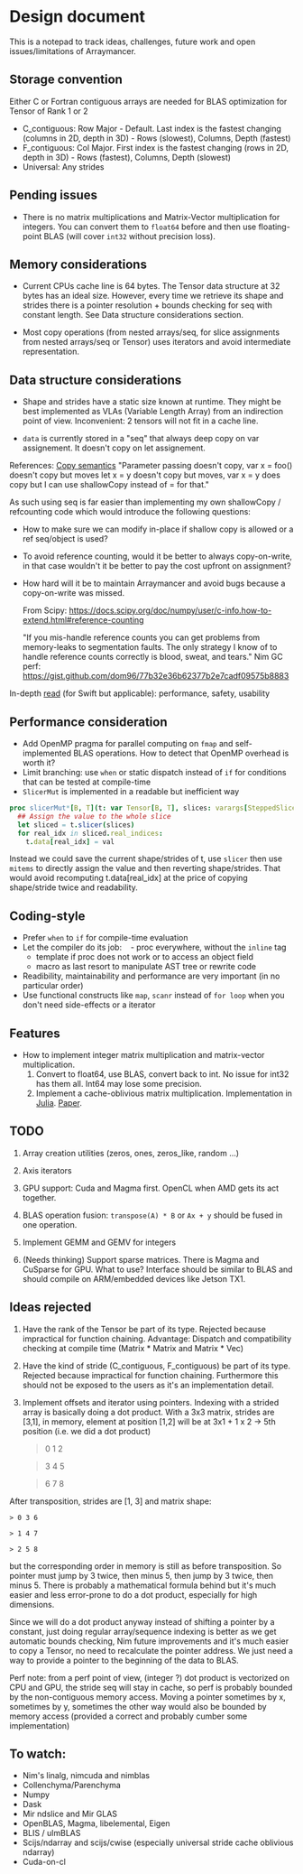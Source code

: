 # Design document

This is a notepad to track ideas, challenges, future work and open issues/limitations of Arraymancer.

## Storage convention

Either C or Fortran contiguous arrays are needed for BLAS optimization for Tensor of Rank 1 or 2
* C_contiguous: Row Major - Default. Last index is the fastest changing (columns in 2D, depth in 3D) - Rows (slowest), Columns, Depth (fastest)
* F_contiguous: Col Major. First index is the fastest changing (rows in 2D, depth in 3D) - Rows (fastest), Columns, Depth (slowest)
* Universal: Any strides

## Pending issues
* There is no matrix multiplications and Matrix-Vector multiplication for integers.
  You can convert them to `float64` before and then use floating-point BLAS (will cover `int32` without precision loss).

## Memory considerations
* Current CPUs cache line is 64 bytes. The Tensor data structure at 32 bytes has an ideal size.
However, every time we retrieve its shape and strides there is a pointer resolution + bounds checking for seq with constant length. See Data structure considerations section.

* Most copy operations (from nested arrays/seq, for slice assignments from nested arrays/seq or Tensor) uses iterators and avoid intermediate representation.

## Data structure considerations

* Shape and strides have a static size known at runtime. They might be best implemented as VLAs (Variable Length Array) from an indirection point of view. Inconvenient: 2 tensors will not fit in a cache line.

* `data` is currently stored in a "seq" that always deep copy on var assignement. It doesn't copy on let assignement.

References: [Copy semantics](https://forum.nim-lang.org/t/1793/5) "Parameter passing doesn't copy, var x = foo() doesn't copy but moves let x = y doesn't copy but moves, var x = y does copy but I can use shallowCopy instead of = for that."


As such using seq is far easier than implementing my own shallowCopy / refcounting code which would introduce the following questions:
- How to make sure we can modify in-place if shallow copy is allowed or a ref seq/object is used?
- To avoid reference counting, would it be better to always copy-on-write, in that case wouldn't it be better to pay the cost upfront on assignment?
- How hard will it be to maintain Arraymancer and avoid bugs because a copy-on-write was missed.

    From Scipy: https://docs.scipy.org/doc/numpy/user/c-info.how-to-extend.html#reference-counting

    "If you mis-handle reference counts you can get problems from memory-leaks to segmentation faults.  The only strategy I know of to handle reference counts correctly is blood, sweat, and tears."
Nim GC perf: https://gist.github.com/dom96/77b32e36b62377b2e7cadf09575b8883

In-depth [read](http://blog.stablekernel.com/when-to-use-value-types-and-reference-types-in-swift) (for Swift but applicable): performance, safety, usability

## Performance consideration
* Add OpenMP pragma for parallel computing on `fmap` and self-implemented BLAS operations.
    How to detect that OpenMP overhead is worth it?
* Limit branching: use `when` or static dispatch instead of `if` for conditions that can be tested at compile-time
* `SlicerMut` is implemented in a readable but inefficient way
```Nim
proc slicerMut*[B, T](t: var Tensor[B, T], slices: varargs[SteppedSlice], val: T) {.noSideEffect.}=
  ## Assign the value to the whole slice
  let sliced = t.slicer(slices)
  for real_idx in sliced.real_indices:
    t.data[real_idx] = val
````
  Instead we could save the current shape/strides of t, use `slicer` then use `mitems` to directly assign the value
  and then reverting shape/strides. That would avoid recomputing t.data[real_idx] at the price of copying shape/stride twice
  and readability.

## Coding-style
* Prefer `when` to `if` for compile-time evaluation
* Let the compiler do its job:
    - proc everywhere, without the `inline` tag
    - template if proc does not work or to access an object field
    - macro as last resort to manipulate AST tree or rewrite code
* Readibility, maintainability and performance are very important (in no particular order)
* Use functional constructs like `map`, `scanr` instead of `for loop` when you don't need side-effects or a iterator

## Features

* How to implement integer matrix multiplication and matrix-vector multiplication.
    1. Convert to float64, use BLAS, convert back to int. No issue for int32 has them all. Int64 may lose some precision.
    2. Implement a cache-oblivious matrix multiplication. Implementation in [Julia](https://github.com/JuliaLang/julia/blob/master/base/linalg/matmul.jl#L490). [Paper](http://ocw.raf.edu.rs/courses/electrical-engineering-and-computer-science/6-895-theory-of-parallel-systems-sma-5509-fall-2003/readings/cach_oblvs_thsis.pdf).


## TODO
1. Array creation utilities (zeros, ones, zeros_like, random ...)
2. Axis iterators
3. GPU support: Cuda and Magma first. OpenCL when AMD gets its act together.
4. BLAS operation fusion: `transpose(A) * B` or `Ax + y` should be fused in one operation.
5. Implement GEMM and GEMV for integers

999. (Needs thinking) Support sparse matrices. There is Magma and CuSparse for GPU. What to use? Interface should be similar to BLAS and should compile on ARM/embedded devices like Jetson TX1.

## Ideas rejected

1. Have the rank of the Tensor be part of its type. Rejected because impractical for function chaining.
    Advantage: Dispatch and compatibility checking at compile time (Matrix * Matrix and Matrix * Vec)
2. Have the kind of stride (C_contiguous, F_contiguous) be part of its type. Rejected because impractical for function chaining. Furthermore this should not be exposed to the users as it's an implementation detail.

3. Implement offsets and iterator using pointers.
Indexing with a strided array is basically doing a dot product. With a 3x3 matrix, strides are [3,1], in memory, element at position [1,2] will be at 3x1 + 1 x 2 -> 5th position (i.e. we did a dot product)

    > 0 1 2
    
    > 3 4 5

    > 6 7 8

After transposition, strides are [1, 3] and matrix shape:

    > 0 3 6

    > 1 4 7

    > 2 5 8

but the corresponding order in memory is still as before transposition. So pointer must jump by 3 twice, then minus 5, then jump by 3 twice, then minus 5. There is probably a mathematical formula behind but it's much easier and less error-prone to do a dot product, especially for high dimensions.

Since we will do a dot product anyway instead of shifting a pointer by a constant, just doing regular array/sequence indexing is better as we get automatic bounds checking, Nim future improvements and it's much easier to copy a Tensor, no need to recalculate the pointer address. We just need a way to provide a pointer to the beginning of the data to BLAS.

Perf note: from a perf point of view, (integer ?) dot product is vectorized on CPU and GPU, the stride seq will stay in cache, so perf is probably bounded by the non-contiguous memory access. Moving a pointer sometimes by x, sometimes by y, sometimes the other way would also be bounded by memory access (provided a correct and probably cumber some implementation)

## To watch:

* Nim's linalg, nimcuda and nimblas
* Collenchyma/Parenchyma
* Numpy
* Dask
* Mir ndslice and Mir GLAS
* OpenBLAS, Magma, libelemental, Eigen
* BLIS / ulmBLAS
* Scijs/ndarray and scijs/cwise (especially universal stride cache oblivious ndarray)
* Cuda-on-cl
